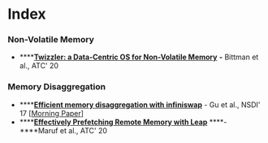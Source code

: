 # Index

### Non-Volatile Memory

* \*\*\*\*[**Twizzler: a Data-Centric OS for Non-Volatile Memory**](https://www.usenix.org/conference/atc20/presentation/bittman) **-** Bittman et al., ATC' 20

### Memory Disaggregation

* \*\*\*\*[**Efficient memory disaggregation with infiniswap**](javascript:void%280%29) - Gu et al., NSDI' 17 \[[Morning Paper](https://blog.acolyer.org/2017/05/05/efficient-memory-disaggregation-with-infiniswap/)\]
* \*\*\*\*[**Effectively Prefetching Remote Memory with Leap**](https://www.usenix.org/conference/atc20/presentation/al-maruf) ****- ****Maruf et al., ATC' 20



